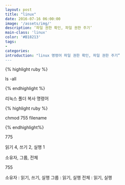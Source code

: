 ```yaml
---
layout: post
title: "linux"
date: 2016-07-16 06:00:00
image: '/assets/img/'
description: ‘파일 권한 확인, 파일 권한 주기’
main-class: 'linux'
color: '#B18213'
tags:
- 
categories:
introduction: "linux 명령어 파일 권한 확인, 파일 권한 주기”
---
```


{% highlight ruby %}

ls -all

{% endhighlight %}


 리눅스 폴더 복사 명령어

{% highlight ruby %}

chmod 755 filename

{% endhighlight%}

775

읽기 4, 쓰기 2, 실행 1

소유자, 그룹, 전체

755

소유자 : 읽기, 쓰기, 실행
그룹 : 읽기, 실행
전체 : 읽기, 실행




